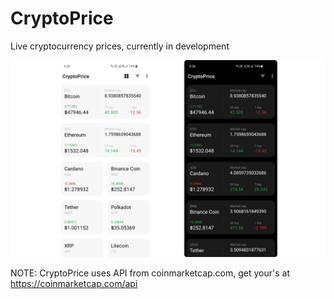 # CryptoPrice
Live cryptocurrency prices, currently in development


![alt text](https://github.com/5hahryar/CryptoPrice/blob/master/CryptoPriceShot.png?raw=true)

NOTE: CryptoPrice uses API from coinmarketcap.com, get your's at https://coinmarketcap.com/api
